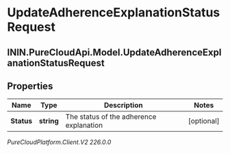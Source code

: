 # UpdateAdherenceExplanationStatusRequest

## ININ.PureCloudApi.Model.UpdateAdherenceExplanationStatusRequest

## Properties

|Name | Type | Description | Notes|
|------------ | ------------- | ------------- | -------------|
| **Status** | **string** | The status of the adherence explanation | [optional] |



_PureCloudPlatform.Client.V2 226.0.0_
